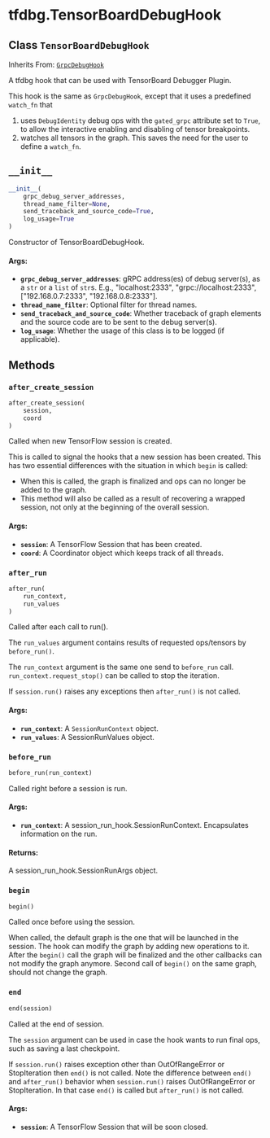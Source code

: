 <div itemscope itemtype="http://developers.google.com/ReferenceObject">
<meta itemprop="name" content="tfdbg.TensorBoardDebugHook" />
<meta itemprop="path" content="Stable" />
<meta itemprop="property" content="__init__"/>
<meta itemprop="property" content="after_create_session"/>
<meta itemprop="property" content="after_run"/>
<meta itemprop="property" content="before_run"/>
<meta itemprop="property" content="begin"/>
<meta itemprop="property" content="end"/>
</div>

# tfdbg.TensorBoardDebugHook

## Class `TensorBoardDebugHook`

Inherits From: [`GrpcDebugHook`](../tfdbg/GrpcDebugHook.md)

A tfdbg hook that can be used with TensorBoard Debugger Plugin.

This hook is the same as `GrpcDebugHook`, except that it uses a predefined
  `watch_fn` that
  1) uses `DebugIdentity` debug ops with the `gated_grpc` attribute set to
      `True`, to allow the interactive enabling and disabling of tensor
     breakpoints.
  2) watches all tensors in the graph.
This saves the need for the user to define a `watch_fn`.

<h2 id="__init__"><code>__init__</code></h2>

``` python
__init__(
    grpc_debug_server_addresses,
    thread_name_filter=None,
    send_traceback_and_source_code=True,
    log_usage=True
)
```

Constructor of TensorBoardDebugHook.

#### Args:

* <b>`grpc_debug_server_addresses`</b>: gRPC address(es) of debug server(s), as a
    `str` or a `list` of `str`s. E.g., "localhost:2333",
    "grpc://localhost:2333", ["192.168.0.7:2333", "192.168.0.8:2333"].
* <b>`thread_name_filter`</b>: Optional filter for thread names.
* <b>`send_traceback_and_source_code`</b>: Whether traceback of graph elements and
    the source code are to be sent to the debug server(s).
* <b>`log_usage`</b>: Whether the usage of this class is to be logged (if
    applicable).



## Methods

<h3 id="after_create_session"><code>after_create_session</code></h3>

``` python
after_create_session(
    session,
    coord
)
```

Called when new TensorFlow session is created.

This is called to signal the hooks that a new session has been created. This
has two essential differences with the situation in which `begin` is called:

* When this is called, the graph is finalized and ops can no longer be added
    to the graph.
* This method will also be called as a result of recovering a wrapped
    session, not only at the beginning of the overall session.

#### Args:

* <b>`session`</b>: A TensorFlow Session that has been created.
* <b>`coord`</b>: A Coordinator object which keeps track of all threads.

<h3 id="after_run"><code>after_run</code></h3>

``` python
after_run(
    run_context,
    run_values
)
```

Called after each call to run().

The `run_values` argument contains results of requested ops/tensors by
`before_run()`.

The `run_context` argument is the same one send to `before_run` call.
`run_context.request_stop()` can be called to stop the iteration.

If `session.run()` raises any exceptions then `after_run()` is not called.

#### Args:

* <b>`run_context`</b>: A `SessionRunContext` object.
* <b>`run_values`</b>: A SessionRunValues object.

<h3 id="before_run"><code>before_run</code></h3>

``` python
before_run(run_context)
```

Called right before a session is run.

#### Args:

* <b>`run_context`</b>: A session_run_hook.SessionRunContext. Encapsulates
    information on the run.


#### Returns:

A session_run_hook.SessionRunArgs object.

<h3 id="begin"><code>begin</code></h3>

``` python
begin()
```

Called once before using the session.

When called, the default graph is the one that will be launched in the
session.  The hook can modify the graph by adding new operations to it.
After the `begin()` call the graph will be finalized and the other callbacks
can not modify the graph anymore. Second call of `begin()` on the same
graph, should not change the graph.

<h3 id="end"><code>end</code></h3>

``` python
end(session)
```

Called at the end of session.

The `session` argument can be used in case the hook wants to run final ops,
such as saving a last checkpoint.

If `session.run()` raises exception other than OutOfRangeError or
StopIteration then `end()` is not called.
Note the difference between `end()` and `after_run()` behavior when
`session.run()` raises OutOfRangeError or StopIteration. In that case
`end()` is called but `after_run()` is not called.

#### Args:

* <b>`session`</b>: A TensorFlow Session that will be soon closed.



